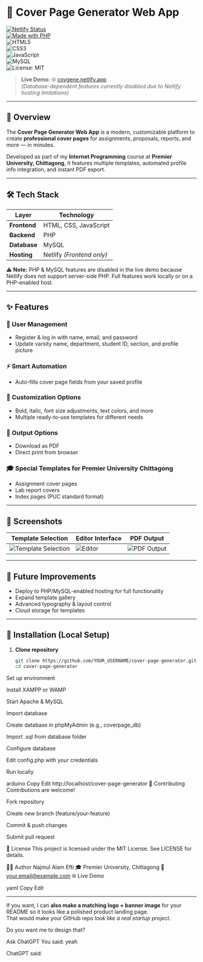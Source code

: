 # 📄 Cover Page Generator Web App  

[![Netlify Status](https://api.netlify.com/api/v1/badges/YOUR_NETLIFY_ID/deploy-status)](https://covgene.netlify.app)  
[![Made with PHP](https://img.shields.io/badge/Made%20with-PHP-777BB4?logo=php&logoColor=white)](https://www.php.net/)  
![HTML5](https://img.shields.io/badge/HTML5-E34F26?logo=html5&logoColor=white)  
![CSS3](https://img.shields.io/badge/CSS3-1572B6?logo=css3&logoColor=white)  
![JavaScript](https://img.shields.io/badge/JavaScript-F7DF1E?logo=javascript&logoColor=black)  
![MySQL](https://img.shields.io/badge/MySQL-4479A1?logo=mysql&logoColor=white)  
![License: MIT](https://img.shields.io/badge/License-MIT-green.svg)  

> **Live Demo:** 🌐 [covgene.netlify.app](https://covgene.netlify.app)  
> *(Database-dependent features currently disabled due to Netlify hosting limitations)*  

---

## 🌟 Overview  

The **Cover Page Generator Web App** is a modern, customizable platform to create **professional cover pages** for assignments, proposals, reports, and more — in minutes.  

Developed as part of my **Internet Programming** course at **Premier University, Chittagong**, it features multiple templates, automated profile info integration, and instant PDF export.  

---

## 🛠 Tech Stack  

| Layer       | Technology                  |
|-------------|-----------------------------|
| **Frontend** | HTML, CSS, JavaScript       |
| **Backend**  | PHP                         |
| **Database** | MySQL                       |
| **Hosting**  | Netlify *(Frontend only)*   |

⚠ **Note:** PHP & MySQL features are disabled in the live demo because Netlify does not support server-side PHP. Full features work locally or on a PHP-enabled host.

---

## ✨ Features  

### 👤 User Management  
- Register & log in with name, email, and password  
- Update varsity name, department, student ID, section, and profile picture  

### ⚡ Smart Automation  
- Auto-fills cover page fields from your saved profile  

### 🎨 Customization Options  
- Bold, italic, font size adjustments, text colors, and more  
- Multiple ready-to-use templates for different needs  

### 📄 Output Options  
- Download as PDF  
- Direct print from browser  

### 🎓 Special Templates for Premier University Chittagong  
- Assignment cover pages  
- Lab report covers  
- Index pages (PUC standard format)  

---

## 📸 Screenshots  

| Template Selection | Editor Interface | PDF Output |
|--------------------|------------------|------------|
| ![Template Selection](docs/screenshots/template-selection.png) | ![Editor](docs/screenshots/editor.png) | ![PDF Output](docs/screenshots/pdf-output.png) |

---

## 🚀 Future Improvements  

- Deploy to PHP/MySQL-enabled hosting for full functionality  
- Expand template gallery  
- Advanced typography & layout control  
- Cloud storage for templates  

---

## 📂 Installation (Local Setup)  

1. **Clone repository**  
   ```bash
   git clone https://github.com/YOUR_USERNAME/cover-page-generator.git
   cd cover-page-generator
Set up environment

Install XAMPP or WAMP

Start Apache & MySQL

Import database

Create database in phpMyAdmin (e.g., coverpage_db)

Import .sql from database folder

Configure database

Edit config.php with your credentials

Run locally

arduino
Copy
Edit
http://localhost/cover-page-generator
🤝 Contributing
Contributions are welcome!

Fork repository

Create new branch (feature/your-feature)

Commit & push changes

Submit pull request

📜 License
This project is licensed under the MIT License. See LICENSE for details.

👨‍💻 Author
Najmul Alam Efti
🎓 Premier University, Chittagong
📧 your.email@example.com
🌐 Live Demo

yaml
Copy
Edit

---

If you want, I can **also make a matching logo + banner image** for your README so it looks like a polished product landing page.  
That would make your GitHub repo *look like a real startup project*.  

Do you want me to design that?








Ask ChatGPT
You said:
yeah


ChatGPT said:
